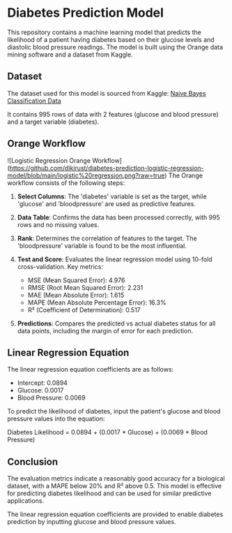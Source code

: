 # Diabetes Prediction Model

This repository contains a machine learning model that predicts the likelihood of a patient having diabetes based on their glucose levels and diastolic blood pressure readings. The model is built using the Orange data mining software and a dataset from Kaggle.

## Dataset

The dataset used for this model is sourced from Kaggle: [Naive Bayes Classification Data](https://www.kaggle.com/datasets/himanshunakrani/naive-bayes-classification-data)

It contains 995 rows of data with 2 features (glucose and blood pressure) and a target variable (diabetes).

## Orange Workflow
![Logistic Regression Orange Workflow] (https://github.com/dikirust/diabetes-prediction-logistic-regression-model/blob/main/logistic%20regression.png?raw=true)
The Orange workflow consists of the following steps:

1. **Select Columns**: The 'diabetes' variable is set as the target, while 'glucose' and 'bloodpressure' are used as predictive features.

2. **Data Table**: Confirms the data has been processed correctly, with 995 rows and no missing values.

3. **Rank**: Determines the correlation of features to the target. The 'bloodpressure' variable is found to be the most influential.

4. **Test and Score**: Evaluates the linear regression model using 10-fold cross-validation. Key metrics:
   - MSE (Mean Squared Error): 4.976
   - RMSE (Root Mean Squared Error): 2.231
   - MAE (Mean Absolute Error): 1.615
   - MAPE (Mean Absolute Percentage Error): 16.3%
   - R² (Coefficient of Determination): 0.517

5. **Predictions**: Compares the predicted vs actual diabetes status for all data points, including the margin of error for each prediction.

## Linear Regression Equation

The linear regression equation coefficients are as follows:

- Intercept: 0.0894
- Glucose: 0.0017
- Blood Pressure: 0.0069

To predict the likelihood of diabetes, input the patient's glucose and blood pressure values into the equation:

Diabetes Likelihood = 0.0894 + (0.0017 * Glucose) + (0.0069 * Blood Pressure)

## Conclusion

The evaluation metrics indicate a reasonably good accuracy for a biological dataset, with a MAPE below 20% and R² above 0.5. This model is effective for predicting diabetes likelihood and can be used for similar predictive applications.

The linear regression equation coefficients are provided to enable diabetes prediction by inputting glucose and blood pressure values.
